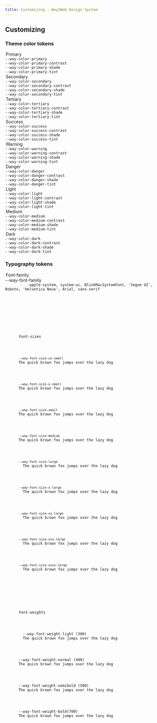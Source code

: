 ```yaml
---
title: Customizing - Way2Web Design System
---
```


## Customizing

### Theme color tokens

<div class="block p-8 mb-5 bg-white rounded-lg shadow-lg">
<div class="grid grid-cols-3 gap-4 mb-12">
  <div>
    <legend class="mb-2 font-bold border-b">Primary</legend>
    <div>
      <code>--way-color-primary</code>
      <div class="flex flex-col h-8 overflow-hidden rounded">
        <span class="flex-1 bg-primary"></span>
      </div>
    </div>
    <div>
      <code>--way-color-primary-contrast</code>
      <div class="flex flex-col h-8 overflow-hidden rounded">
        <span class="flex-1 border bg-primary-contrast"></span>
      </div>
    </div>
    <div>
      <code>--way-color-primary-shade</code>
      <div class="flex flex-col h-8 overflow-hidden rounded">
        <span class="flex-1 bg-primary-shade"></span>
      </div>
    </div>
    <div>
      <code>--way-color-primary-tint</code>
      <div class="flex flex-col h-8 overflow-hidden rounded">
        <span class="flex-1 bg-primary-tint"></span>
      </div>
    </div>
  </div>

  <div>
    <legend class="mb-2 font-bold border-b">Secondary</legend>
    <div>
      <code>--way-color-secondary</code>
      <div class="flex flex-col h-8 overflow-hidden rounded">
        <span class="flex-1 bg-secondary"></span>
      </div>
    </div>
    <div>
      <code>--way-color-secondary-contrast</code>
      <div class="flex flex-col h-8 overflow-hidden rounded">
        <span class="flex-1 border bg-secondary-contrast"></span>
      </div>
    </div>
    <div>
      <code>--way-color-secondary-shade</code>
      <div class="flex flex-col h-8 overflow-hidden rounded">
        <span class="flex-1 bg-secondary-shade"></span>
      </div>
    </div>
    <div>
      <code>--way-color-secondary-tint</code>
      <div class="flex flex-col h-8 overflow-hidden rounded">
        <span class="flex-1 bg-secondary-tint"></span>
      </div>
    </div>
  </div>

  <div>
    <legend class="mb-2 font-bold border-b">Tertiary</legend>
    <div>
      <code>--way-color-tertiary</code>
      <div class="flex flex-col h-8 overflow-hidden rounded">
        <span class="flex-1 bg-tertiary"></span>
      </div>
    </div>
    <div>
      <code>--way-color-tertiary-contrast</code>
      <div class="flex flex-col h-8 overflow-hidden rounded">
        <span class="flex-1 border bg-tertiary-contrast"></span>
      </div>
    </div>
    <div>
      <code>--way-color-tertiary-shade</code>
      <div class="flex flex-col h-8 overflow-hidden rounded">
        <span class="flex-1 bg-tertiary-shade"></span>
      </div>
    </div>
    <div>
      <code>--way-color-tertiary-tint</code>
      <div class="flex flex-col h-8 overflow-hidden rounded">
        <span class="flex-1 bg-tertiary-tint"></span>
      </div>
    </div>
  </div>
</div>

<div class="grid grid-cols-3 gap-4 mb-12">
  <div>
    <legend class="mb-2 font-bold border-b">Success</legend>
    <div>
      <code>--way-color-success</code>
      <div class="flex flex-col h-8 overflow-hidden rounded">
        <span class="flex-1 bg-success"></span>
      </div>
    </div>
    <div>
      <code>--way-color-success-contrast</code>
      <div class="flex flex-col h-8 overflow-hidden rounded">
        <span class="flex-1 border bg-success-contrast"></span>
      </div>
    </div>
    <div>
      <code>--way-color-success-shade</code>
      <div class="flex flex-col h-8 overflow-hidden rounded">
        <span class="flex-1 bg-success-shade"></span>
      </div>
    </div>
    <div>
      <code>--way-color-success-tint</code>
      <div class="flex flex-col h-8 overflow-hidden rounded">
        <span class="flex-1 bg-success-tint"></span>
      </div>
    </div>
  </div>

  <div>
    <legend class="mb-2 font-bold border-b">Warning</legend>
    <div>
      <code>--way-color-warning</code>
      <div class="flex flex-col h-8 overflow-hidden rounded">
        <span class="flex-1 bg-warning"></span>
      </div>
    </div>
    <div>
      <code>--way-color-warning-contrast</code>
      <div class="flex flex-col h-8 overflow-hidden rounded">
        <span class="flex-1 border bg-warning-contrast"></span>
      </div>
    </div>
    <div>
      <code>--way-color-warning-shade</code>
      <div class="flex flex-col h-8 overflow-hidden rounded">
        <span class="flex-1 bg-warning-shade"></span>
      </div>
    </div>
    <div>
      <code>--way-color-warning-tint</code>
      <div class="flex flex-col h-8 overflow-hidden rounded">
        <span class="flex-1 bg-warning-tint"></span>
      </div>
    </div>
  </div>

  <div>
    <legend class="mb-2 font-bold border-b">Danger</legend>
    <div>
      <code>--way-color-danger</code>
      <div class="flex flex-col h-8 overflow-hidden rounded">
        <span class="flex-1 bg-danger"></span>
      </div>
    </div>
    <div>
      <code>--way-color-danger-contrast</code>
      <div class="flex flex-col h-8 overflow-hidden rounded">
        <span class="flex-1 border bg-danger-contrast"></span>
      </div>
    </div>
    <div>
      <code>--way-color-danger-shade</code>
      <div class="flex flex-col h-8 overflow-hidden rounded">
        <span class="flex-1 bg-danger-shade"></span>
      </div>
    </div>
    <div>
      <code>--way-color-danger-tint</code>
      <div class="flex flex-col h-8 overflow-hidden rounded">
        <span class="flex-1 bg-danger-tint"></span>
      </div>
    </div>
  </div>
</div>

<div class="grid grid-cols-3 gap-4">
  <div>
    <legend class="mb-2 font-bold border-b">Light</legend>
    <div>
      <code>--way-color-light</code>
      <div class="flex flex-col h-8 overflow-hidden rounded">
        <span class="flex-1 border bg-light"></span>
      </div>
    </div>
    <div>
      <code>--way-color-light-contrast</code>
      <div class="flex flex-col h-8 overflow-hidden rounded">
        <span class="flex-1 border bg-light-contrast"></span>
      </div>
    </div>
    <div>
      <code>--way-color-light-shade</code>
      <div class="flex flex-col h-8 overflow-hidden rounded">
        <span class="flex-1 bg-light-shade"></span>
      </div>
    </div>
    <div>
      <code>--way-color-light-tint</code>
      <div class="flex flex-col h-8 overflow-hidden rounded">
        <span class="flex-1 bg-light-tint"></span>
      </div>
    </div>
  </div>
  
  <div>
    <legend class="mb-2 font-bold border-b">Medium</legend>
    <div>
      <code>--way-color-medium</code>
      <div class="flex flex-col h-8 overflow-hidden rounded">
        <span class="flex-1 bg-medium"></span>
      </div>
    </div>
    <div>
      <code>--way-color-medium-contrast</code>
      <div class="flex flex-col h-8 overflow-hidden rounded">
        <span class="flex-1 border bg-medium-contrast"></span>
      </div>
    </div>
    <div>
      <code>--way-color-medium-shade</code>
      <div class="flex flex-col h-8 overflow-hidden rounded">
        <span class="flex-1 bg-medium-shade"></span>
      </div>
    </div>
    <div>
      <code>--way-color-medium-tint</code>
      <div class="flex flex-col h-8 overflow-hidden rounded">
        <span class="flex-1 bg-medium-tint"></span>
      </div>
    </div>
  </div>

  <div>
    <legend class="mb-2 font-bold border-b">Dark</legend>
    <div>
      <code>--way-color-dark</code>
      <div class="flex flex-col h-8 overflow-hidden rounded">
        <span class="flex-1 bg-dark"></span>
      </div>
    </div>
    <div>
      <code>--way-color-dark-contrast</code>
      <div class="flex flex-col h-8 overflow-hidden rounded">
        <span class="flex-1 border bg-dark-contrast"></span>
      </div>
    </div>
    <div>
      <code>--way-color-dark-shade</code>
      <div class="flex flex-col h-8 overflow-hidden rounded">
        <span class="flex-1 bg-dark-shade"></span>
      </div>
    </div>
    <div>
      <code>--way-color-dark-tint</code>
      <div class="flex flex-col h-8 overflow-hidden rounded">
        <span class="flex-1 bg-dark-tint"></span>
      </div>
    </div>
  </div>

</div>

</div>

### Typography tokens

<div class="block p-8 mb-5 bg-white rounded-lg shadow-lg">
  <div class="mb-12">
    <legend class="mb-2 font-bold border-b">
      Font-family
    </legend>
    <div class="flex items-center mb-8">
        <span class="mr-3 w-72">--way-font-family</span>
        <code>
          -apple-system, system-ui, BlinkMacSystemFont, 'Segoe UI', Roboto, 'Helvetica Neue', Arial, sans-serif
        </span>
    </div>
  </div>

  <div class="mb-12">
    <legend class="mb-2 font-bold border-b">
      Font-sizes
    </legend>
    <div class="flex items-center mb-8">
      <code class="w-1/3 mr-3">--way-font-size-xx-small</code>
      <span class="w-2/3 text-2xs">The quick brown fox jumps over the lazy dog</span>
    </div>
    <div class="flex items-center mb-8">
      <code class="w-1/3 mr-3">--way-font-size-x-small</code>
      <span class="w-2/3 text-xs">The quick brown fox jumps over the lazy dog</span>
    </div>
    <div class="flex items-center mb-8">
      <code class="w-1/3 mr-3">--way-font-size-small</code>
      <span class="w-2/3 text-sm">The quick brown fox jumps over the lazy dog</span>
    </div>
    <div class="flex items-center mb-8">
      <code class="w-1/3 mr-3">--way-font-size-medium</code>
      <span class="w-2/3 text-base">The quick brown fox jumps over the lazy dog</span>
    </div>
    <div class="flex items-center mb-8">
      <code class="w-1/3 mr-3">--way-font-size-large</code>
        <span class="w-2/3 text-lg">The quick brown fox jumps over the lazy dog</span>
    </div>
    <div class="flex items-center mb-8">
      <code class="w-1/3 mr-3">--way-font-size-x-large</code>
        <span class="w-2/3 text-xl">The quick brown fox jumps over the lazy dog</span>
    </div>
    <div class="flex items-center mb-8">
      <code class="w-1/3 mr-3">--way-font-size-xx-large</code>
        <span class="w-2/3 text-2xl">The quick brown fox jumps over the lazy dog</span>
    </div>
    <div class="flex items-center mb-8">
      <code class="w-1/3 mr-3">--way-font-size-xxx-large</code>
        <span class="w-2/3 leading-none text-3xl">The quick brown fox jumps over the lazy dog</span>
    </div>
    <div class="flex items-center mb-8">
      <code class="w-1/3 mr-3">--way-font-size-xxxx-large</code>
        <span class="w-2/3 leading-none text-4xl">The quick brown fox jumps over the lazy dog</span>
    </div>
  </div>

  <div>
    <legend class="mb-2 font-bold border-b">
      Font-weights
    </legend>
    <div class="flex items-center mb-8">
        <span class="mr-3 w-72">--way-font-weight-light (300)</span>
        <span class="font-light">The quick brown fox jumps over the lazy dog</span>
    </div>
    <div class="flex items-center mb-8">
      <span class="mr-3 w-72">--way-font-weight-normal (400)</span>
      <span class="font-normal">The quick brown fox jumps over the lazy dog</span>
    </div>
    <div class="flex items-center mb-8">
      <span class="mr-3 w-72">--way-font-weight-semibold (500)</span>
      <span class="font-semibold">The quick brown fox jumps over the lazy dog</span>
    </div>
    <div class="flex items-center mb-8">
      <span class="mr-3 w-72">--way-font-weight-bold(700)</span>
      <span class="font-bold">The quick brown fox jumps over the lazy dog</span>
    </div>
  </div>

</div>
